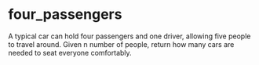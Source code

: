 # four_passengers
A typical car can hold four passengers and one driver, allowing five people to travel around. Given n number of people, return how
many cars are needed to seat everyone comfortably.
